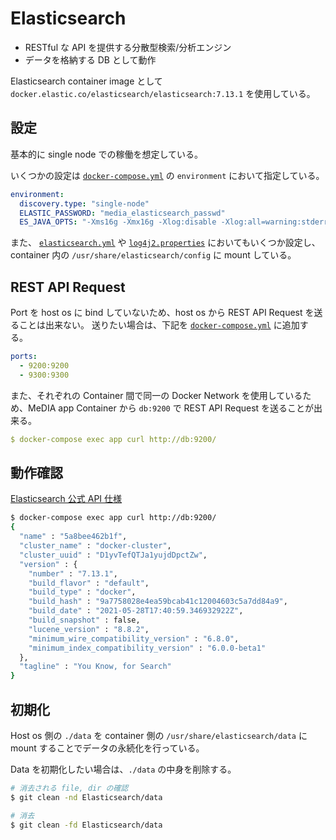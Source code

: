 # Elasticsearch

- RESTful な API を提供する分散型検索/分析エンジン
- データを格納する DB として動作

Elasticsearch container image として `docker.elastic.co/elasticsearch/elasticsearch:7.13.1` を使用している。

## 設定

基本的に single node での稼働を想定している。

いくつかの設定は [`docker-compose.yml`](../docker-compose.yml) の `environment` において指定している。

```yaml
environment:
  discovery.type: "single-node"
  ELASTIC_PASSWORD: "media_elasticsearch_passwd"
  ES_JAVA_OPTS: "-Xms16g -Xmx16g -Xlog:disable -Xlog:all=warning:stderr:utctime,level,tags -Xlog:gc=warning:stderr:utctime"
```

また、 [`elasticsearch.yml`](./elasticsearch.yml) や [`log4j2.properties`](log4j2.properties) においてもいくつか設定し、container 内の `/usr/share/elasticsearch/config` に mount している。

## REST API Request

Port を host os に bind していないため、host os から REST API Request を送ることは出来ない。
送りたい場合は、下記を [`docker-compose.yml`](../docker-compose.yml) に追加する。

```yaml
ports:
  - 9200:9200
  - 9300:9300
```

また、それぞれの Container 間で同一の Docker Network を使用しているため、MeDIA app Container から `db:9200` で REST API Request を送ることが出来る。

```yaml
$ docker-compose exec app curl http://db:9200/
```

## 動作確認

[Elasticsearch 公式 API 仕様](https://www.elastic.co/guide/en/elasticsearch/reference/master/docs.html)

```bash
$ docker-compose exec app curl http://db:9200/
{
  "name" : "5a8bee462b1f",
  "cluster_name" : "docker-cluster",
  "cluster_uuid" : "D1yvTefQTJa1yujdDpctZw",
  "version" : {
    "number" : "7.13.1",
    "build_flavor" : "default",
    "build_type" : "docker",
    "build_hash" : "9a7758028e4ea59bcab41c12004603c5a7dd84a9",
    "build_date" : "2021-05-28T17:40:59.346932922Z",
    "build_snapshot" : false,
    "lucene_version" : "8.8.2",
    "minimum_wire_compatibility_version" : "6.8.0",
    "minimum_index_compatibility_version" : "6.0.0-beta1"
  },
  "tagline" : "You Know, for Search"
}
```

## 初期化

Host os 側の `./data` を container 側の `/usr/share/elasticsearch/data` に mount することでデータの永続化を行っている。

Data を初期化したい場合は、`./data` の中身を削除する。

```bash
# 消去される file, dir の確認
$ git clean -nd Elasticsearch/data

# 消去
$ git clean -fd Elasticsearch/data
```
